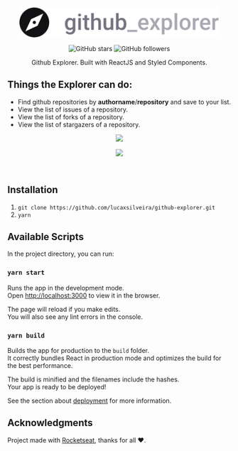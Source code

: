 <br />
<p align="center">
  <a>
    <img alt="Github Explore" title="Github Explore" src="/public/logo.svg" width="450">
  </a>
</p>
<p align="center">
<a>
    <img alt="GitHub stars" src="https://img.shields.io/github/stars/lucaxsilveira/github-explorer?style=social">
</a>
<a>
    <img alt="GitHub followers" src="https://img.shields.io/github/followers/lucaxsilveira?style=social">
</a>
</p>


<p align="center">
  Github Explorer. Built with ReactJS and Styled Components.
</p>

## Things the Explorer can do:

* Find github repositories by **authorname**/**repository** and save to your list.
* View the list of issues of a repository.
* View the list of forks of a repository.
* View the list of stargazers of a repository.

<p align="center">
  <img src="https://i.imgur.com/qhXODnA.png" width=700>
</p>

<p align="center">
  <img src="https://i.imgur.com/ck8uQ2i.png" width=700>
</p>

<br>

## Installation

1. `git clone https://github.com/lucaxsilveira/github-explorer.git`
2. `yarn`

## Available Scripts

In the project directory, you can run:

### `yarn start`

Runs the app in the development mode.<br />
Open [http://localhost:3000](http://localhost:3000) to view it in the browser.

The page will reload if you make edits.<br />
You will also see any lint errors in the console.

### `yarn build`

Builds the app for production to the `build` folder.<br />
It correctly bundles React in production mode and optimizes the build for the best performance.

The build is minified and the filenames include the hashes.<br />
Your app is ready to be deployed!

See the section about [deployment](https://facebook.github.io/create-react-app/docs/deployment) for more information.


## Acknowledgments

Project made with [Rocketseat](https://rocketseat.com.br/), thanks for all :heart:. 
